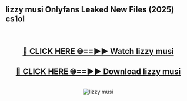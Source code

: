 <h2>lizzy musi Onlyfans Leaked New Files (2025) cs1ol</h2>
<br>
<div align="center">
<h2><a href="https://mediafiles.top/lizzy_musi&ref=git" rel="nofollow">🔴 CLICK HERE 🌐==►► Watch lizzy musi</a></h2>
<h2><a href="https://mediafiles.top/lizzy_musi&ref=git" rel="nofollow">🔴 CLICK HERE 🌐==►► Download lizzy musi</a></h2>
<br>
<a href="https://mediafiles.top/lizzy_musi&ref=git" rel="nofollow" data-target="animated-image.originalLink"><img src="https://i.ibb.co.com/xMMVF88/686577567.gif" alt="lizzy musi" style="max-width: 100%; display: inline-block;" data-target="animated-image.originalImage"></a>
</div>
<br>
<br>